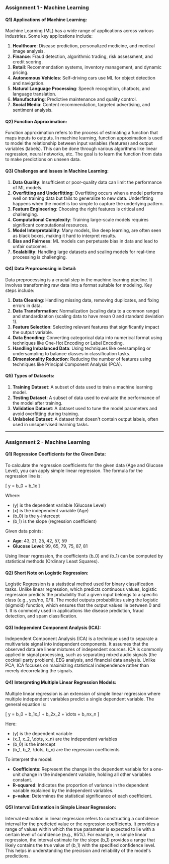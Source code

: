 ### **Assignment 1 - Machine Learning**

#### **Q1) Applications of Machine Learning:**
Machine Learning (ML) has a wide range of applications across various industries. Some key applications include:
1. **Healthcare**: Disease prediction, personalized medicine, and medical image analysis.
2. **Finance**: Fraud detection, algorithmic trading, risk assessment, and credit scoring.
3. **Retail**: Recommendation systems, inventory management, and dynamic pricing.
4. **Autonomous Vehicles**: Self-driving cars use ML for object detection and navigation.
5. **Natural Language Processing**: Speech recognition, chatbots, and language translation.
6. **Manufacturing**: Predictive maintenance and quality control.
7. **Social Media**: Content recommendation, targeted advertising, and sentiment analysis.

#### **Q2) Function Approximation:**
Function approximation refers to the process of estimating a function that maps inputs to outputs. In machine learning, function approximation is used to model the relationship between input variables (features) and output variables (labels). This can be done through various algorithms like linear regression, neural networks, etc. The goal is to learn the function from data to make predictions on unseen data.

#### **Q3) Challenges and Issues in Machine Learning:**
1. **Data Quality**: Insufficient or poor-quality data can limit the performance of ML models.
2. **Overfitting and Underfitting**: Overfitting occurs when a model performs well on training data but fails to generalize to new data. Underfitting happens when the model is too simple to capture the underlying pattern.
3. **Feature Engineering**: Choosing the right features is critical and challenging.
4. **Computational Complexity**: Training large-scale models requires significant computational resources.
5. **Model Interpretability**: Many models, like deep learning, are often seen as black boxes, making it hard to interpret results.
6. **Bias and Fairness**: ML models can perpetuate bias in data and lead to unfair outcomes.
7. **Scalability**: Handling large datasets and scaling models for real-time processing is challenging.

#### **Q4) Data Preprocessing in Detail:**
Data preprocessing is a crucial step in the machine learning pipeline. It involves transforming raw data into a format suitable for modeling. Key steps include:
1. **Data Cleaning**: Handling missing data, removing duplicates, and fixing errors in data.
2. **Data Transformation**: Normalization (scaling data to a common range) and standardization (scaling data to have mean 0 and standard deviation 1).
3. **Feature Selection**: Selecting relevant features that significantly impact the output variable.
4. **Data Encoding**: Converting categorical data into numerical format using techniques like One-Hot Encoding or Label Encoding.
5. **Handling Imbalanced Data**: Using techniques like oversampling or undersampling to balance classes in classification tasks.
6. **Dimensionality Reduction**: Reducing the number of features using techniques like Principal Component Analysis (PCA).

#### **Q5) Types of Datasets:**
1. **Training Dataset**: A subset of data used to train a machine learning model.
2. **Testing Dataset**: A subset of data used to evaluate the performance of the model after training.
3. **Validation Dataset**: A dataset used to tune the model parameters and avoid overfitting during training.
4. **Unlabeled Dataset**: A dataset that doesn't contain output labels, often used in unsupervised learning tasks.

---

### **Assignment 2 - Machine Learning**

#### **Q1) Regression Coefficients for the Given Data:**

To calculate the regression coefficients for the given data (Age and Glucose Level), you can apply simple linear regression. The formula for the regression line is:

\[
y = b_0 + b_1x
\]

Where:
- \(y\) is the dependent variable (Glucose Level)
- \(x\) is the independent variable (Age)
- \(b_0\) is the y-intercept
- \(b_1\) is the slope (regression coefficient)

Given data points:
- **Age**: 43, 21, 25, 42, 57, 59
- **Glucose Level**: 99, 65, 79, 75, 87, 81

Using linear regression, the coefficients \(b_0\) and \(b_1\) can be computed by statistical methods (Ordinary Least Squares).

#### **Q2) Short Note on Logistic Regression:**
Logistic Regression is a statistical method used for binary classification tasks. Unlike linear regression, which predicts continuous values, logistic regression predicts the probability that a given input belongs to a specific class (e.g., yes/no, 0/1). The model outputs probabilities using the logistic (sigmoid) function, which ensures that the output values lie between 0 and 1. It is commonly used in applications like disease prediction, fraud detection, and spam classification.

#### **Q3) Independent Component Analysis (ICA):**
Independent Component Analysis (ICA) is a technique used to separate a multivariate signal into independent components. It assumes that the observed data are linear mixtures of independent sources. ICA is commonly applied in signal processing, such as separating mixed audio signals (the cocktail party problem), EEG analysis, and financial data analysis. Unlike PCA, ICA focuses on maximizing statistical independence rather than merely decorrelating the signals.

#### **Q4) Interpreting Multiple Linear Regression Models:**
Multiple linear regression is an extension of simple linear regression where multiple independent variables predict a single dependent variable. The general equation is:

\[
y = b_0 + b_1x_1 + b_2x_2 + \dots + b_nx_n
\]

Here:
- \(y\) is the dependent variable
- \(x_1, x_2, \dots, x_n\) are the independent variables
- \(b_0\) is the intercept
- \(b_1, b_2, \dots, b_n\) are the regression coefficients

To interpret the model:
- **Coefficients**: Represent the change in the dependent variable for a one-unit change in the independent variable, holding all other variables constant.
- **R-squared**: Indicates the proportion of variance in the dependent variable explained by the independent variables.
- **p-value**: Determines the statistical significance of each coefficient.

#### **Q5) Interval Estimation in Simple Linear Regression:**
Interval estimation in linear regression refers to constructing a confidence interval for the predicted value or the regression coefficients. It provides a range of values within which the true parameter is expected to lie with a certain level of confidence (e.g., 95%). For example, in simple linear regression, the interval estimate for the slope \(b_1\) provides a range that likely contains the true value of \(b_1\) with the specified confidence level. This helps in understanding the precision and reliability of the model's predictions.

